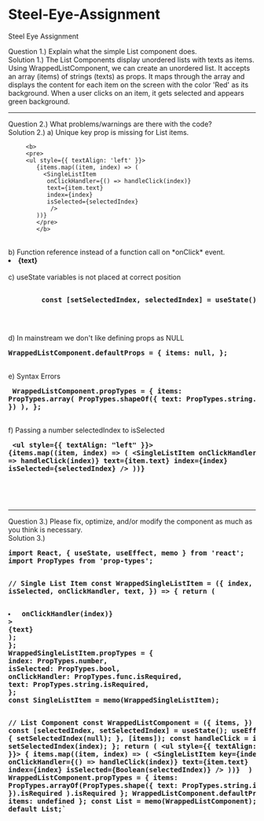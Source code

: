 # Steel-Eye-Assignment
Steel Eye Assignment

Question 1.) Explain what the simple List component does.
<br>
Solution 1.) The List Components display unordered lists with texts as items. Using WrappedListComponent, we can create an
unordered list. It accepts an array (items) of strings (texts) as props. It maps through the array and displays the
content for each item on the screen with the color 'Red' as its background. When a user clicks on an item, it gets selected
and appears green background.
<br>
<hr>
Question 2.) What problems/warnings are there with the code?
<br>
Solution 2.)
a) Unique key prop is missing for List items.<br>

         <b>
         <pre> 
         <ul style={{ textAlign: 'left' }}>
            {items.map((item, index) => (
              <SingleListItem
               onClickHandler={() => handleClick(index)}
               text={item.text}
               index={index}
               isSelected={selectedIndex}
                />
            ))}
            </pre>
            </b>
<br>
b) Function reference instead of a function call on *onClick* event.
<br>
        <b>
        <li style={{ backgroundColor: isSelected ? "green" : "red" }}
     onClick={onClickHandler(index)}>
      {text}
</li></b>
          <br>
c) useState variables is not placed at correct position<br>
       <b> <pre> 
        const [setSelectedIndex, selectedIndex] = useState();
       </pre></b><br>
         
d) In mainstream we don't like defining props as NULL<br>
        <b> <pre> 
        WrappedListComponent.defaultProps = {
          items: null,
          };
          </pre>
          </b>
          <br>
e) Syntax Errors<br>
       <b> <pre> 
       WrappedListComponent.propTypes = {
                items: PropTypes.array(
                PropTypes.shapeOf({
                    text: PropTypes.string.isRequired,
               })
               ),
          };
          </pre></b><br>
f) Passing a number selectedIndex to isSelected<br>
         <b> <pre>
         <ul style={{ textAlign: "left" }}>
          {items.map((item, index) => (
          <SingleListItem
          onClickHandler={() => handleClick(index)}
          text={item.text}
          index={index}
          isSelected={selectedIndex}
          />
          ))}
          </pre></b><br>
          
<br>
<hr>
Question 3.) Please fix, optimize, and/or modify the component as much as you think is necessary.
<br>
Solution 3.)
<b>
<pre>
import React, { useState, useEffect, memo } from 'react';
import PropTypes from 'prop-types';

// Single List Item
const WrappedSingleListItem = ({
index,
isSelected,
onClickHandler,
text,
}) => {
return (
<li
style={{ backgroundColor: isSelected ? 'green' : 'red' }}
onClick={() => onClickHandler(index)}
>
{text}
);
};
WrappedSingleListItem.propTypes = {
index: PropTypes.number,
isSelected: PropTypes.bool,
onClickHandler: PropTypes.func.isRequired,
text: PropTypes.string.isRequired,
};
const SingleListItem = memo(WrappedSingleListItem);

// List Component
const WrappedListComponent = ({ items, }) => {
const [selectedIndex, setSelectedIndex] = useState();
useEffect(() => {
setSelectedIndex(null);
}, [items]);
      const handleClick = index => {
      setSelectedIndex(index);
   };
   return (
        <ul style={{ textAlign: 'left' }}>
             { items.map((item, index) => (
                     <SingleListItem
                            key={index}
                            onClickHandler={() => handleClick(index)}
                            text={item.text}
                            index={index}
                           isSelected={Boolean(selectedIndex)}
                       />
                    ))}
             </ul>
            )
   };
  WrappedListComponent.propTypes = {
          items: PropTypes.arrayOf(PropTypes.shape({
                  text: PropTypes.string.isRequired,
         }).isRequired
        ).isRequired
   };
  WrappedListComponent.defaultProps = {
           items: undefined 
  };
const List = memo(WrappedListComponent);
export default List;`
</pre>
</b>
